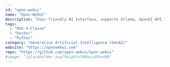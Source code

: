 ```yaml
---
id: "open-webui"
name: "Open-WebUI"
description: "User-friendly AI Interface, supports Ollama, OpenAI API."
tags:
  - "BSD-3-Clause"
  - "Docker"
  - "Python"
category: "Generative Artificial Intelligence (GenAI)"
website: "https://openwebui.com"
repo: "https://github.com/open-webui/open-webui"
#image: "/placeholder.svg?height=300&width=400"
---
```


